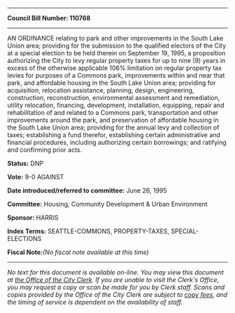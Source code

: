 

********

**Council Bill Number: 110768**
********

 AN ORDINANCE relating to park and other improvements in the South Lake Union area; providing for the submission to the qualified electors of the City at a special election to be held therein on September 19, 1995, a proposition authorizing the City to levy regular property taxes for up to nine (9) years in excess of the otherwise applicable 106% limitation on regular property tax levies for purposes of a Commons park, improvements within and near that park, and affordable housing in the South Lake Union area; providing for acquisition, relocation assistance, planning, design, engineering, construction, reconstruction, environmental assessment and remediation, utility relocation, financing, development, installation, equipping, repair and rehabilitation of and related to a Commons park, transportation and other improvements around the park, and preservation of affordable housing in the South Lake Union area; providing for the annual levy and collection of taxes; establishing a fund therefor, establishing certain administrative and financial procedures, including authorizing certain borrowings; and ratifying and confirming prior acts.

**Status:** DNP
   
**Vote:** 9-0 AGAINST
   
   
**Date introduced/referred to committee:** June 26, 1995
   
**Committee:** Housing, Community Development & Urban Environment
   
**Sponsor:** HARRIS
   
   
**Index Terms:** SEATTLE-COMMONS, PROPERTY-TAXES, SPECIAL-ELECTIONS

**Fiscal Note:**_(No fiscal note available at this time)_
********

_No text for this document is available on-line. You may view this document at [the Office of the City Clerk](http://www.seattle.gov/leg/clerk/contactUs.htm). If you are unable to visit the Clerk's Office, you may request a copy or scan be made for you by Clerk staff. Scans and copies provided by the Office of the City Clerk are subject to [copy fees](http://clerk.seattle.gov/~public/clerkfees.htm), and the timing of service is dependent on the availability of staff._


